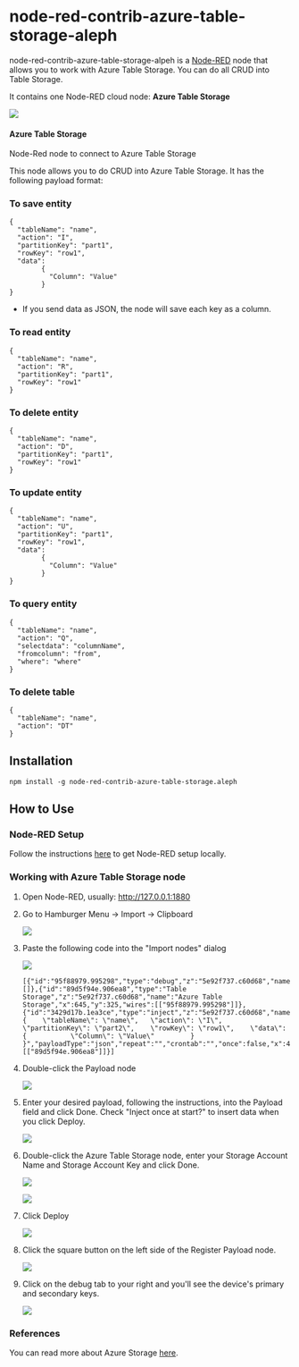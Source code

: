 # node-red-contrib-azure-table-storage-aleph

node-red-contrib-azure-table-storage-alpeh is a <a href="http://nodered.org" target="_new">Node-RED</a> node that allows you to work with Azure Table Storage. You can do all CRUD into Table Storage.


It contains one Node-RED cloud node: **Azure Table Storage**

![](https://raw.githubusercontent.com/javis86/node-red-contrib-azure-table-storage-aleph/main/images/flow-nodes.png)

#### Azure Table Storage

Node-Red node to connect to Azure Table Storage

This node allows you to do CRUD into Azure Table Storage.  It has the following payload format:

### To save entity
```
{ 
  "tableName": "name",
  "action": "I", 
  "partitionKey": "part1", 
  "rowKey": "row1", 
  "data": 
        {
          "Column": "Value"
        }
}
```

- If you send data as JSON, the node will save each key as a column.
 
### To read entity
```
{ 
  "tableName": "name",
  "action": "R", 
  "partitionKey": "part1", 
  "rowKey": "row1"
}
```

### To delete entity
```
{ 
  "tableName": "name",
  "action": "D", 
  "partitionKey": "part1", 
  "rowKey": "row1"
}
```

### To update entity
```
{ 
  "tableName": "name",
  "action": "U", 
  "partitionKey": "part1", 
  "rowKey": "row1", 
  "data": 
        {
          "Column": "Value"
        }
}
```

### To query entity
```
{
  "tableName": "name", 
  "action": "Q", 
  "selectdata": "columnName", 
  "fromcolumn": "from", 
  "where": "where"
}
```
 
### To delete table
```
{ 
  "tableName": "name",
  "action": "DT"
}
```


## Installation

```
npm install -g node-red-contrib-azure-table-storage.aleph
```

## How to Use



### Node-RED Setup
Follow the instructions [here](http://nodered.org/docs/getting-started/installation) to get Node-RED setup locally.

### Working with Azure Table Storage node

1. Open Node-RED, usually: <http://127.0.0.1:1880>

2. Go to Hamburger Menu -> Import -> Clipboard

    ![](https://raw.githubusercontent.com/javis86/node-red-contrib-azure-table-storage-aleph/main/images/import-clip.png)

3. Paste the following code into the "Import nodes" dialog

    ![](https://raw.githubusercontent.com/javis86/node-red-contrib-azure-table-storage-aleph/main/images/import-nodes.png)

    ```
    [{"id":"95f88979.995298","type":"debug","z":"5e92f737.c60d68","name":"Log","active":true,"console":"false","complete":"true","x":843,"y":325,"wires":[]},{"id":"89d5f94e.906ea8","type":"Table Storage","z":"5e92f737.c60d68","name":"Azure Table Storage","x":645,"y":325,"wires":[["95f88979.995298"]]},{"id":"3429d17b.1ea3ce","type":"inject","z":"5e92f737.c60d68","name":"Payload","topic":"","payload":"{    \"tableName\": \"name\",   \"action\": \"I\",    \"partitionKey\": \"part2\",    \"rowKey\": \"row1\",    \"data\":          {           \"Column\": \"Value\"         } }","payloadType":"json","repeat":"","crontab":"","once":false,"x":424,"y":325,"wires":[["89d5f94e.906ea8"]]}]
    ```
4. Double-click the Payload node

    ![](https://raw.githubusercontent.com/javis86/node-red-contrib-azure-table-storage-aleph/main/images/payload-node.png)

5. Enter your desired payload, following the instructions, into the Payload field and click Done. Check "Inject once at start?" to insert data when you click Deploy.

    ![](https://raw.githubusercontent.com/javis86/node-red-contrib-azure-table-storage-aleph/main/images/payload-node-input.PNG)

6. Double-click the Azure Table Storage node, enter your Storage Account Name and Storage Account Key and click Done.

    ![](https://raw.githubusercontent.com/javis86/node-red-contrib-azure-table-storage-aleph/main/images/table-node.png) 
    
    ![](https://raw.githubusercontent.com/javis86/node-red-contrib-azure-table-storage-aleph/main/images/table-node-input.png)

7. Click Deploy

    ![](https://raw.githubusercontent.com/javis86/node-red-contrib-azure-table-storage-aleph/main/images/deploy.png)

8. Click the square button on the left side of the Register Payload node.
    
    ![](https://raw.githubusercontent.com/javis86/node-red-contrib-azure-table-storage-aleph/main/images/payload-node.png)

9. Click on the debug tab to your right and you'll see the device's primary and secondary keys.

    ![](https://raw.githubusercontent.com/javis86/node-red-contrib-azure-table-storage-aleph/main/images/table-node-output.png)


### References
You can read more about Azure Storage [here](https://azure.microsoft.com/pt-br/documentation/services/storage/).


